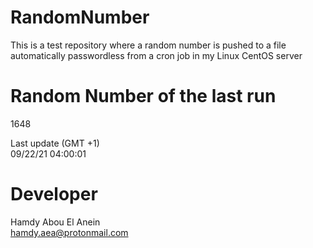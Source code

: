 # RandomNumber    
This is a test repository where a random number is pushed to a file automatically passwordless from a cron job in my Linux CentOS server    
# Random Number of the last run   
1648
      
Last update (GMT +1)    
09/22/21 04:00:01
# Developer    
Hamdy Abou El Anein   
hamdy.aea@protonmail.com
